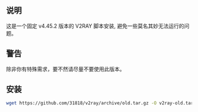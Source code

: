 ## 说明

这是一个固定 v4.45.2 版本的 V2RAY 脚本安装, 避免一些莫名其妙无法运行的问题。

## 警告

除非你有特殊需求，要不然请尽量不要使用此版本。

## 安装

```bash
wget https://github.com/31818/v2ray/archive/old.tar.gz -O v2ray-old.tar.gz;tar -zxvf v2ray-old.tar.gz;cd v2ray-old;chmod +x i*;./i* local
```

